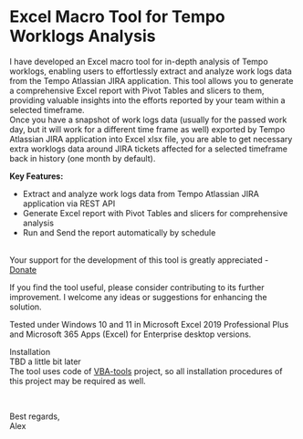 <h1>Excel Macro Tool for Tempo Worklogs Analysis</h1>
I have developed an Excel macro tool for in-depth analysis of Tempo worklogs, enabling users to effortlessly extract and analyze work logs data from the Tempo Atlassian JIRA application. This tool allows you to generate a comprehensive Excel report with Pivot Tables and slicers to them, providing valuable insights into the efforts reported by your team within a selected timeframe.</br>
Once you have a snapshot of work logs data (usually for the passed work day, but it will work for a different time frame as well) exported by Tempo Atlassian JIRA application into Excel xlsx file, you are able to get necessary extra worklogs data around JIRA tickets affected for a selected timeframe back in history (one month by default).
</br>
<p></p><strong>Key Features:</strong>
<ul>
<li>Extract and analyze work logs data from Tempo Atlassian JIRA application via REST API</li>
<li>Generate Excel report with Pivot Tables and slicers for comprehensive analysis</li>
<li>Run and Send the report automatically by schedule</li>
</ul>
</p>
</br>
Your support for the development of this tool is greatly appreciated - <a href="https://www.paypal.com/donate/?business=8JF7EPW5NWEJL&no_recurring=0&item_name=As+a+passionate+supporter+of+efficient+project+mgmt%2C+I%27ve+been+dedicated+to+creating+tools%2C+that+streamline+reporting+processes&currency_code=EUR" target="_blank">Donate</a><br/>

If you find the tool useful, please consider contributing to its further improvement. I welcome any ideas or suggestions for enhancing the solution.<br/>

Tested under Windows 10 and 11 in Microsoft Excel 2019 Professional Plus and Microsoft 365 Apps (Excel) for Enterprise desktop versions.
</br>
<p>
Installation</br>
TBD a little bit later</br>
The tool uses code of <a href="https://github.com/VBA-tools/VBA-JSON?tab=readme-ov-file">VBA-tools</a> project, so all installation procedures of this project may be required as well.
</p>
</br>
<p>Best regards, <br/>
Alex</p>

